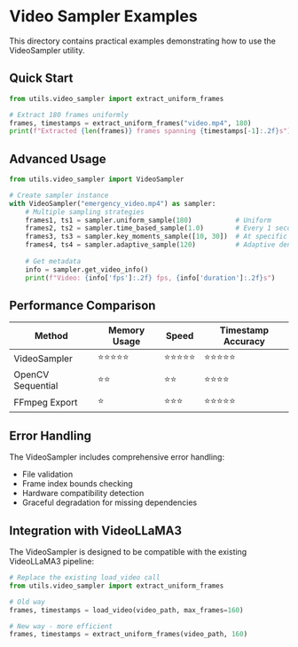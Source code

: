 # Video Sampler Examples

This directory contains practical examples demonstrating how to use the VideoSampler utility.

## Quick Start

```python
from utils.video_sampler import extract_uniform_frames

# Extract 180 frames uniformly
frames, timestamps = extract_uniform_frames("video.mp4", 180)
print(f"Extracted {len(frames)} frames spanning {timestamps[-1]:.2f}s")
```

## Advanced Usage

```python
from utils.video_sampler import VideoSampler

# Create sampler instance
with VideoSampler("emergency_video.mp4") as sampler:
    # Multiple sampling strategies
    frames1, ts1 = sampler.uniform_sample(180)           # Uniform
    frames2, ts2 = sampler.time_based_sample(1.0)        # Every 1 second
    frames3, ts3 = sampler.key_moments_sample([10, 30])  # At specific times
    frames4, ts4 = sampler.adaptive_sample(120)          # Adaptive density
    
    # Get metadata
    info = sampler.get_video_info()
    print(f"Video: {info['fps']:.2f} fps, {info['duration']:.2f}s")
```

## Performance Comparison

| Method | Memory Usage | Speed | Timestamp Accuracy |
|--------|-------------|-------|-------------------|
| VideoSampler | ⭐⭐⭐⭐⭐ | ⭐⭐⭐⭐⭐ | ⭐⭐⭐⭐⭐ |
| OpenCV Sequential | ⭐⭐ | ⭐⭐ | ⭐⭐⭐⭐ |
| FFmpeg Export | ⭐ | ⭐⭐⭐ | ⭐⭐⭐⭐⭐ |

## Error Handling

The VideoSampler includes comprehensive error handling:

- File validation
- Frame index bounds checking
- Hardware compatibility detection
- Graceful degradation for missing dependencies

## Integration with VideoLLaMA3

The VideoSampler is designed to be compatible with the existing VideoLLaMA3 pipeline:

```python
# Replace the existing load_video call
from utils.video_sampler import extract_uniform_frames

# Old way
frames, timestamps = load_video(video_path, max_frames=160)

# New way - more efficient
frames, timestamps = extract_uniform_frames(video_path, 160)
```